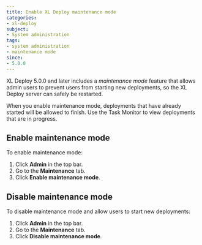 ```yaml
---
title: Enable XL Deploy maintenance mode
categories:
- xl-deploy
subject:
- System administration
tags:
- system administration
- maintenance mode
since:
- 5.0.0
---
```


XL Deploy 5.0.0 and later includes a *maintenance mode* feature that allows admin users to prevent users from starting new deployments, so the XL Deploy server can safely be restarted.

When you enable maintenance mode, deployments that have already started will be allowed to finish. Use the Task Monitor to view deployments that are in progress.

## Enable maintenance mode

To enable maintenance mode:

1. Click **Admin** in the top bar.
2. Go to the **Maintenance** tab.
3. Click **Enable maintenance mode**.

## Disable maintenance mode

To disable maintenance mode and allow users to start new deployments:

1. Click **Admin** in the top bar.
2. Go to the **Maintenance** tab.
3. Click **Disable maintenance mode**.
